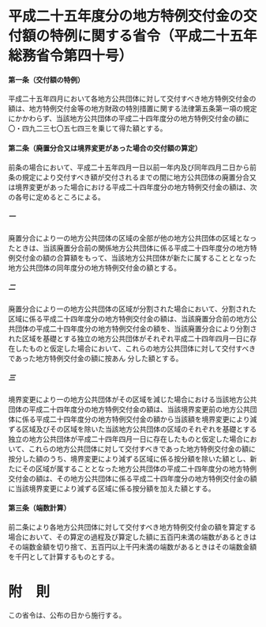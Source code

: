 # 平成二十五年度分の地方特例交付金の交付額の特例に関する省令（平成二十五年総務省令第四十号）
#### 第一条（交付額の特例）
平成二十五年四月において各地方公共団体に対して交付すべき地方特例交付金の額は、地方特例交付金等の地方財政の特別措置に関する法律第五条第一項の規定にかかわらず、当該地方公共団体の平成二十四年度分の地方特例交付金の額に〇・四九二三七〇五七四三を乗じて得た額とする。
#### 第二条（廃置分合又は境界変更があった場合の交付額の算定）
前条の場合において、平成二十五年四月一日以前一年内及び同年四月二日から前条の規定により交付すべき額が交付されるまでの間に地方公共団体の廃置分合又は境界変更があった場合における平成二十四年度分の地方特例交付金の額は、次の各号に定めるところによる。
##### 一
廃置分合により一の地方公共団体の区域の全部が他の地方公共団体の区域となったときは、当該廃置分合前の関係地方公共団体に係る平成二十四年度分の地方特例交付金の額の合算額をもって、当該地方公共団体が新たに属することとなった地方公共団体の同年度分の地方特例交付金の額とする。
##### 二
廃置分合により一の地方公共団体の区域が分割された場合において、分割された区域に係る平成二十四年度分の地方特例交付金の額は、当該廃置分合前の地方公共団体の平成二十四年度分の地方特例交付金の額を、当該廃置分合により分割された区域を基礎とする独立の地方公共団体がそれぞれ平成二十四年四月一日に存在したものと仮定した場合において、これらの地方公共団体に対して交付すべきであった地方特例交付金の額に按あん
分した額とする。
##### 三
境界変更により一の地方公共団体がその区域を減じた場合における当該地方公共団体の平成二十四年度分の地方特例交付金の額は、当該境界変更前の地方公共団体に係る平成二十四年度分の地方特例交付金の額から当該額を境界変更により減ずる区域及びその区域を除いた当該地方公共団体の区域のそれぞれを基礎とする独立の地方公共団体が平成二十四年四月一日に存在したものと仮定した場合において、これらの地方公共団体に対して交付すべきであった地方特例交付金の額に按分した額のうち、境界変更により減ずる区域に係る按分額を除いた額とし、新たにその区域が属することとなった地方公共団体の平成二十四年度分の地方特例交付金の額は、その地方公共団体に係る平成二十四年度分の地方特例交付金の額に当該境界変更により減ずる区域に係る按分額を加えた額とする。
#### 第三条（端数計算）
前二条により各地方公共団体に対して交付すべき地方特例交付金の額を算定する場合において、その算定の過程及び算定した額に五百円未満の端数があるときはその端数金額を切り捨て、五百円以上千円未満の端数があるときはその端数金額を千円として計算するものとする。
# 附　則
この省令は、公布の日から施行する。
